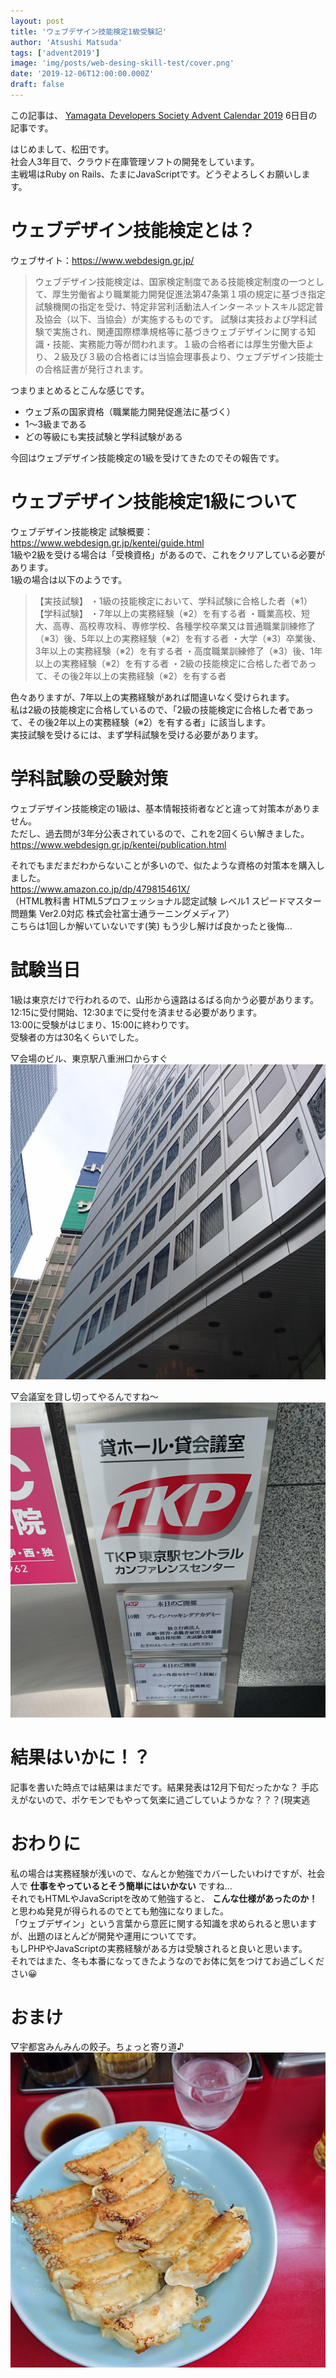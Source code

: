 ```yaml
---
layout: post
title: 'ウェブデザイン技能検定1級受験記'
author: 'Atsushi Matsuda'
tags: ['advent2019']
image: 'img/posts/web-desing-skill-test/cover.png'
date: '2019-12-06T12:00:00.000Z'
draft: false
---
```


この記事は、 [Yamagata Developers Society Advent Calendar 2019](https://adventar.org/calendars/4619) 6日目の記事です。

はじめまして、松田です。  
社会人3年目で、クラウド在庫管理ソフトの開発をしています。  
主戦場はRuby on Rails、たまにJavaScriptです。どうぞよろしくお願いします。 


# ウェブデザイン技能検定とは？

ウェブサイト：https://www.webdesign.gr.jp/

>ウェブデザイン技能検定は、国家検定制度である技能検定制度の一つとして、厚生労働省より職業能力開発促進法第47条第１項の規定に基づき指定試験機関の指定を受け、特定非営利活動法人インターネットスキル認定普及協会（以下、当協会）が実施するものです。
試験は実技および学科試験で実施され、関連国際標準規格等に基づきウェブデザインに関する知識・技能、実務能力等が問われます。１級の合格者には厚生労働大臣より、２級及び３級の合格者には当協会理事長より、ウェブデザイン技能士の合格証書が発行されます。
  
つまりまとめるとこんな感じです。

+ ウェブ系の国家資格（職業能力開発促進法に基づく）
+ 1～3級まである
+ どの等級にも実技試験と学科試験がある

今回はウェブデザイン技能検定の1級を受けてきたのでその報告です。


# ウェブデザイン技能検定1級について

ウェブデザイン技能検定 試験概要：https://www.webdesign.gr.jp/kentei/guide.html  
1級や2級を受ける場合は「受検資格」があるので、これをクリアしている必要があります。  
1級の場合は以下のようです。  

>【実技試験】
・1級の技能検定において、学科試験に合格した者（※1）
【学科試験】
・7年以上の実務経験（※2）を有する者
・職業高校、短大、高専、高校専攻科、専修学校、各種学校卒業又は普通職業訓練修了（※3）後、5年以上の実務経験（※2）を有する者
・大学（※3）卒業後、3年以上の実務経験（※2）を有する者
・高度職業訓練修了（※3）後、1年以上の実務経験（※2）を有する者
・2級の技能検定に合格した者であって、その後2年以上の実務経験（※2）を有する者

色々ありますが、7年以上の実務経験があれば間違いなく受けられます。  
私は2級の技能検定に合格しているので、「2級の技能検定に合格した者であって、その後2年以上の実務経験（※2）を有する者」に該当します。  
実技試験を受けるには、まず学科試験を受ける必要があります。  


# 学科試験の受験対策

ウェブデザイン技能検定の1級は、基本情報技術者などと違って対策本がありません。  
ただし、過去問が3年分公表されているので、これを2回くらい解きました。  
https://www.webdesign.gr.jp/kentei/publication.html

それでもまだまだわからないことが多いので、似たような資格の対策本を購入しました。  
https://www.amazon.co.jp/dp/479815461X/  
（HTML教科書 HTML5プロフェッショナル認定試験 レベル1 スピードマスター問題集 Ver2.0対応 株式会社富士通ラーニングメディア）  
こちらは1回しか解いていないです(笑) もう少し解けば良かったと後悔...


# 試験当日

1級は東京だけで行われるので、山形から遠路はるばる向かう必要があります。  
12:15に受付開始、12:30までに受付を済ませる必要があります。  
13:00に受験がはじまり、15:00に終わりです。  
受験者の方は30名くらいでした。  

▽会場のビル、東京駅八重洲口からすぐ
![会場の外観](img/posts/web-desing-skill-test/building.jpg)

▽会議室を貸し切ってやるんですね〜
![TKPカンファレンスセンター](img/posts/web-desing-skill-test/tkp.jpg)


# 結果はいかに！？

記事を書いた時点では結果はまだです。結果発表は12月下旬だったかな？
手応えがないので、ポケモンでもやって気楽に過ごしていようかな？？？(現実逃

# おわりに

私の場合は実務経験が浅いので、なんとか勉強でカバーしたいわけですが、社会人で **仕事をやっているとそう簡単にはいかない** ですね...  
それでもHTMLやJavaScriptを改めて勉強すると、 **こんな仕様があったのか！** と思わぬ発見が得られるのでとても勉強になりました。  
「ウェブデザイン」という言葉から意匠に関する知識を求められると思いますが、出題のほとんどが開発や運用についてです。  
もしPHPやJavaScriptの実務経験がある方は受験されると良いと思います。  
それではまた、冬も本番になってきたようなのでお体に気をつけてお過ごしください😀


# おまけ

▽宇都宮みんみんの餃子。ちょっと寄り道♪
![餃子おいしかった〜](img/posts/web-desing-skill-test/minmin.jpg)


